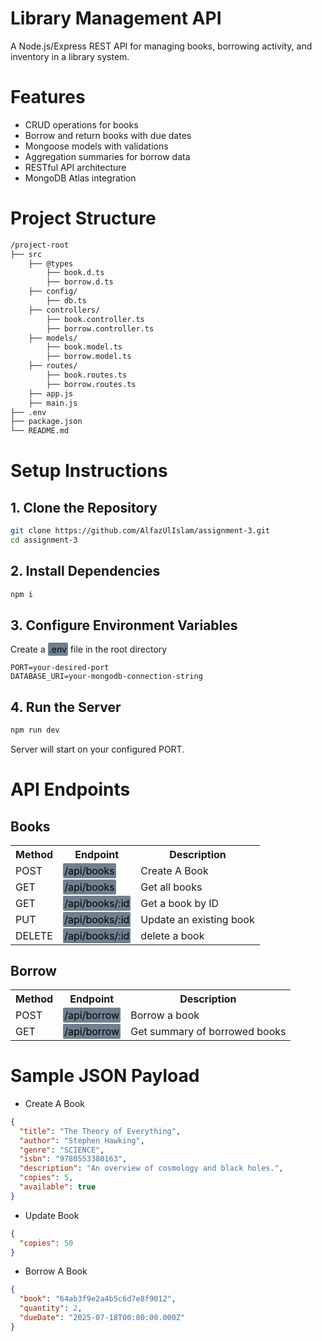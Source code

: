 # Library Management API
A Node.js/Express REST API for managing books, borrowing activity, and inventory in a library system.

# Features
- CRUD operations for books
- Borrow and return books with due dates
- Mongoose models with validations
- Aggregation summaries for borrow data
- RESTful API architecture
- MongoDB Atlas integration

# Project Structure
```bash
/project-root
├── src
    ├── @types
        ├── book.d.ts
        ├── borrow.d.ts
    ├── config/
        ├── db.ts
    ├── controllers/
        ├── book.controller.ts
        ├── borrow.controller.ts
    ├── models/
        ├── book.model.ts
        ├── borrow.model.ts
    ├── routes/
        ├── book.routes.ts
        ├── borrow.routes.ts
    ├── app.js
    ├── main.js
├── .env
├── package.json
└── README.md
```

# Setup Instructions
## 1. Clone the Repository
```bash
git clone https://github.com/AlfazUlIslam/assignment-3.git
cd assignment-3
```
## 2. Install Dependencies
```bash
npm i
```
## 3. Configure Environment Variables
Create a <mark style="background:slategrey; padding:2px; border-radius:2px;">.env</mark> file in the root directory
```env
PORT=your-desired-port
DATABASE_URI=your-mongodb-connection-string
```
## 4. Run the Server
```bash
npm run dev
```
Server will start on your configured PORT.

# API Endpoints
## Books
<table>
    <tr>
        <th>Method</th>
        <th>Endpoint</th>
        <th>Description</th>
    </tr>
    <tr>
        <td>POST</td>
        <td><mark style="background:slategrey; padding:2px; border-radius:2px;">/api/books</mark></td>
        <td>Create A Book</td>
    <tr/>
    <tr>
        <td>GET</td>
        <td><mark style="background:slategrey; padding:2px; border-radius:2px;">/api/books</mark></td>
        <td>Get all books</td>
    <tr/>
    <tr>
        <td>GET</td>
        <td><mark style="background:slategrey; padding:2px; border-radius:2px;">/api/books/:id</mark></td>
        <td>Get a book by ID</td>
    <tr/>
    <tr>
        <td>PUT</td>
        <td><mark style="background:slategrey; padding:2px; border-radius:2px;">/api/books/:id</mark></td>
        <td>Update an existing book</td>
    <tr/>
    <tr>
        <td>DELETE</td>
        <td><mark style="background:slategrey; padding:2px; border-radius:2px;">/api/books/:id</mark></td>
        <td>delete a book</td>
    <tr/>
</table>

## Borrow
<table>
    <tr>
        <th>Method</th>
        <th>Endpoint</th>
        <th>Description</th>
    </tr>
    <tr>
        <td>POST</td>
        <td><mark style="background:slategrey; padding:2px; border-radius:2px;">/api/borrow</mark></td>
        <td>Borrow a book</td>
    <tr/>
    <tr>
        <td>GET</td>
        <td><mark style="background:slategrey; padding:2px; border-radius:2px;">/api/borrow</mark></td>
        <td>Get summary of borrowed books</td>
    <tr/>
</table>

# Sample JSON Payload
- Create A Book
```json
{
  "title": "The Theory of Everything",
  "author": "Stephen Hawking",
  "genre": "SCIENCE",
  "isbn": "9780553380163",
  "description": "An overview of cosmology and black holes.",
  "copies": 5,
  "available": true
}
```
- Update Book
```json
{
  "copies": 50
}
```
- Borrow A Book
```json
{
  "book": "64ab3f9e2a4b5c6d7e8f9012",
  "quantity": 2,
  "dueDate": "2025-07-18T00:00:00.000Z"
}
```